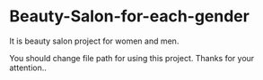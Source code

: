 # Beauty-Salon-for-each-gender
It is beauty salon project for women and men. 


You should change file path for using this project.
Thanks for your attention..
